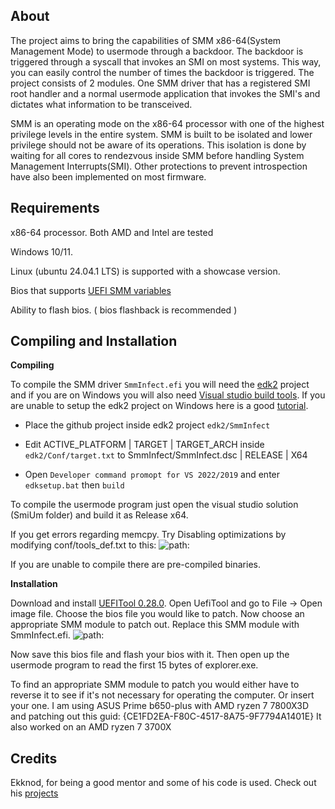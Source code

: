 ## **About**

The project aims to bring the capabilities of SMM x86-64(System Management Mode) to usermode through a backdoor. The backdoor is triggered through a syscall that invokes an SMI on most systems.
This way, you can easily control the number of times the backdoor is triggered. The project consists of 2 modules. 
One SMM driver that has a registered SMI root handler and a normal usermode application that invokes the SMI's and dictates what information to be transceived.

SMM is an operating mode on the x86-64 processor with one of the highest privilege levels in the entire system.
SMM is built to be isolated and lower privilege should not be aware of its operations.
This isolation is done by waiting for all cores to rendezvous inside SMM before handling System Management Interrupts(SMI).
Other protections to prevent introspection have also been implemented on most firmware.

## **Requirements**

x86-64 processor. Both AMD and Intel are tested

Windows 10/11.

Linux (ubuntu 24.04.1 LTS) is supported with a showcase version.

Bios that supports [UEFI SMM variables](https://github.com/tianocore/tianocore.github.io/wiki/UEFI-Variable-Runtime-Cache)

Ability to flash bios. ( bios flashback is recommended )


## **Compiling and Installation**

**Compiling**

To compile the SMM driver ```SmmInfect.efi``` you will need the [edk2](https://github.com/tianocore/edk2) project and if you are on Windows you will also need [Visual studio build tools](https://stackoverflow.com/questions/40504552/how-to-install-visual-c-build-tools).
If you are unable to setup the edk2 project on Windows here is a good [tutorial](https://www.youtube.com/watch?v=jrY4oqgHV0o).

  * Place the github project inside edk2 project ```edk2/SmmInfect```

  * Edit ACTIVE_PLATFORM | TARGET | TARGET_ARCH inside ```edk2/Conf/target.txt``` to SmmInfect/SmmInfect.dsc | RELEASE | X64

  * Open ```Developer command promopt for VS 2022/2019``` and enter ```edksetup.bat``` then ```build```

To compile the usermode program just open the visual studio solution (SmiUm folder) and build it as Release x64.

If you get errors regarding memcpy. Try Disabling optimizations by modifying conf/tools_def.txt to this:
![path: ](https://i.imgur.com/iqptV7A.png "gg: ")

If you are unable to compile there are pre-compiled binaries.

**Installation**

Download and install [UEFITool 0.28.0](https://github.com/LongSoft/UEFITool/releases/tag/0.28.0).
Open UefiTool and go to File → Open image file. Choose the bios file you would like to patch.
Now choose an appropriate SMM module to patch out. Replace this SMM module with SmmInfect.efi.
![path: ](https://i.imgur.com/pb6r0Mu.png "patch: ")

Now save this bios file and flash your bios with it.
Then open up the usermode program to read the first 15 bytes of explorer.exe. 

To find an appropriate SMM module to patch you would either have to reverse it to see if it's not necessary for operating the computer. Or insert your one.
I am using ASUS Prime b650-plus with AMD ryzen 7 7800X3D and patching out this guid: {CE1FD2EA-F80C-4517-8A75-9F7794A1401E}
It also worked on an AMD ryzen 7 3700X
## **Credits**
Ekknod, for being a good mentor and some of his code is used. Check out his [projects](https://github.com/ekknod)
